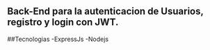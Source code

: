 ## Back-End para la autenticacion de Usuarios, registro y login con JWT.

##Tecnologias
-ExpressJs
-Nodejs
